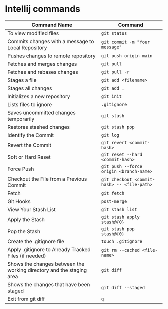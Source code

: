 # Intellij commands
| Command Name                                                         | Command                                     |
|----------------------------------------------------------------------|---------------------------------------------|
| To view modified files                                               | `git status`                                |
| Commits changes with a message to Local Repository                   | `git commit -m "Your message"`              |
| Pushes changes to remote repository                                  | `git push origin main`                      |
| Fetches and merges changes                                           | `git pull`                                  |
| Fetches and rebases changes                                          | `git pull -r`                               |
| Stages a file                                                        | `git add <filename>`                        |
| Stages all changes                                                   | `git add .`                                 |
| Initializes a new repository                                         | `git init`                                  |
| Lists files to ignore                                                | `.gitignore`                                |
| Saves uncommitted changes temporarily                                | `git stash`                                 |
| Restores stashed changes                                             | `git stash pop`                             |
| Identify the Commit                                                  | `git log`                                   |
| Revert the Commit                                                    | `git revert <commit-hash>`                  |
| Soft or Hard Reset                                                   | `git reset --hard <commit-hash>`            |
| Force Push                                                           | `git push --force origin <branch-name>`     |
| Checkout the File from a Previous Commit                             | `git checkout <commit-hash> -- <file-path>` |
| Fetch                                                                | `git fetch`                                 |
| Git Hooks                                                            | `post-merge`                                |
| View Your Stash List                                                 | `git stash list`                            |
| Apply the Stash                                                      | `git stash apply stash@{0}`                 |
| Pop the Stash                                                        | `git stash pop stash@{0}`                   |
| Create the .gitignore file                                           | `touch .gitignore`                          |
| Apply .gitignore to Already Tracked Files (if needed)                | `git rm --cached <file-name>`               |
| Shows the changes between the working directory and the staging area | `git diff`                                  |
| Shows the changes that have been staged                              | `git diff --staged`                         |
| Exit from git diff                                                   | `q`                                         |



	
	
	









